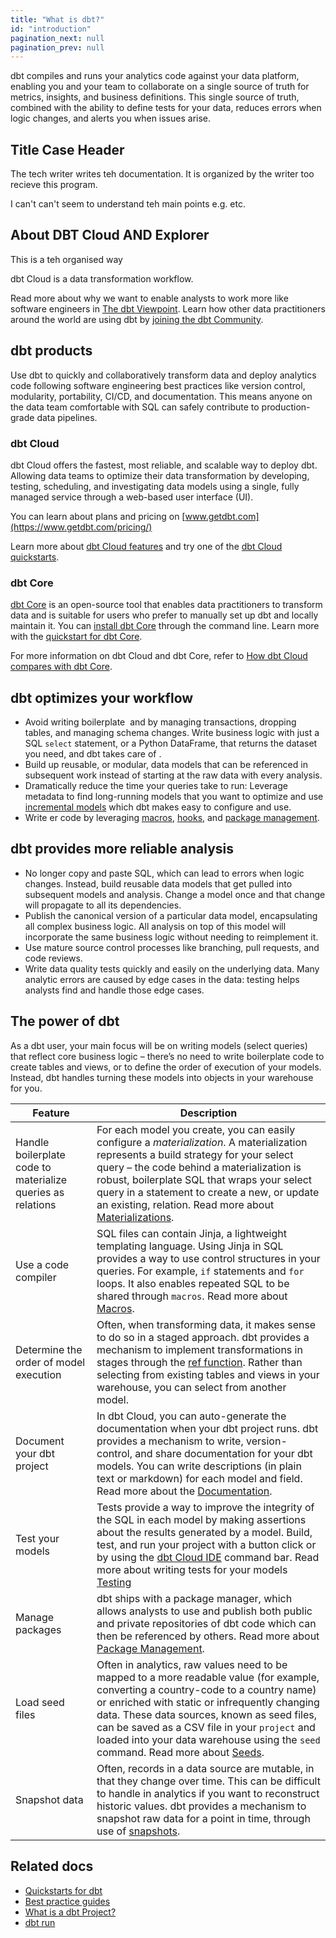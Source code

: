 ```yaml
---
title: "What is dbt?"
id: "introduction"
pagination_next: null
pagination_prev: null
---
```


<Snippet path="what-is-dbt-intro" />

dbt compiles and runs your analytics code against your data platform, enabling you and your team to collaborate on a single source of truth for metrics, insights, and business definitions. This single source of truth, combined with the ability to define tests for your data, reduces errors when logic changes, and alerts you when issues arise.

## Title Case Header

The tech writer writes teh documentation. It is organized by the writer too recieve this program.

I can't can't seem to understand teh main points e.g. etc. 


## About DBT Cloud AND Explorer

This is a teh organised way


dbt Cloud is a data transformation workflow.

<Lightbox src="/img/docs/cloud-overview.jpg" width="60%" title="dbt works alongside your ingestion, visualization, and other data tools, so you can transform data directly in your cloud data platform." />

Read more about why we want to enable analysts to work more like software engineers in [The dbt Viewpoint](/community/resources/viewpoint). Learn how other data practitioners around the world are using dbt by [joining the dbt Community](https://www.getdbt.com/community/join-the-community).

## dbt products

Use dbt to quickly and collaboratively transform data and deploy analytics code following software engineering best practices like version control, modularity, portability, CI/CD, and documentation. This means anyone on the data team comfortable with SQL can safely contribute to production-grade data pipelines.

<!-- removing per Leona's feedback and pending review
To cater to the diverse needs of data teams, dbt offers two primary solutions:

- [**dbt Cloud**](#dbt-cloud) &mdash; A comprehensive, full managed service enabling teams to develop, test, deploy, and explore data products safely and reliably.
- [**dbt Core**](#dbt-core) &mdash; An open-source CLI tool that's suitable for users who prefer a manual setup.
-->

### dbt Cloud

dbt Cloud offers the fastest, most reliable, and scalable way to deploy dbt. Allowing data teams to optimize their data transformation by developing, testing, scheduling, and investigating data models using a single, fully managed service through a web-based user interface (UI).

You can learn about plans and pricing on [www.getdbt.com](https://www.getdbt.com/pricing/)

Learn more about [dbt Cloud features](/docs/cloud/about-cloud/dbt-cloud-features) and try one of the [dbt Cloud quickstarts](/docs/get-started-dbt).

### dbt Core

[dbt Core](/docs/core/about-core-setup) is an open-source tool that enables data practitioners to transform data and is suitable for users who prefer to manually set up dbt and locally maintain it. You can [install dbt Core](/docs/core/installation-overview) through the command line. Learn more with the [quickstart for dbt Core](https://docs.getdbt.com/guides/codespace?step=1).

For more information on dbt Cloud and dbt Core, refer to [How dbt Cloud compares with dbt Core](https://www.getdbt.com/product/dbt-core-vs-dbt-cloud).

## dbt optimizes your workflow

- Avoid writing boilerplate <Term id="dml" /> and <Term id="ddl" /> by managing transactions, dropping tables, and managing schema changes. Write business logic with just a SQL `select` statement, or a Python DataFrame, that returns the dataset you need, and dbt takes care of <Term id="materialization" />.
- Build up reusable, or modular, data models that can be referenced in subsequent work instead of starting at the raw data with every analysis.
- Dramatically reduce the time your queries take to run: Leverage metadata to find long-running models that you want to optimize and use [incremental models](/docs/build/incremental-models) which dbt makes easy to configure and use.
- Write <Term id="dry" />er code by leveraging [macros](/docs/build/jinja-macros), [hooks](/docs/build/hooks-operations), and [package management](/docs/build/packages).

## dbt provides more reliable analysis

- No longer copy and paste SQL, which can lead to errors when logic changes. Instead, build reusable data models that get pulled into subsequent models and analysis. Change a model once and that change will propagate to all its dependencies.
- Publish the canonical version of a particular data model, encapsulating all complex business logic. All analysis on top of this model will incorporate the same business logic without needing to reimplement it.
- Use mature source control processes like branching, pull requests, and code reviews.
- Write data quality tests quickly and easily on the underlying data. Many analytic errors are caused by edge cases in the data: testing helps analysts find and handle those edge cases.

## The power of dbt

As a dbt user, your main focus will be on writing models (select queries) that reflect core business logic – there’s no need to write boilerplate code to create tables and views, or to define the order of execution of your models. Instead, dbt handles turning these models into objects in your warehouse for you.

| Feature               | Description |
|-----------------------|-------------|
| Handle boilerplate code to materialize queries as relations | For each model you create, you can easily configure a *materialization*. A materialization represents a build strategy for your select query – the code behind a materialization is robust, boilerplate SQL that wraps your select query in a statement to create a new, or update an existing, relation. Read more about [Materializations](/docs/build/materializations).|
| Use a code compiler | SQL files can contain Jinja, a lightweight templating language. Using Jinja in SQL provides a way to use control structures in your queries. For example, `if` statements and `for` loops. It also enables repeated SQL to be shared through `macros`. Read more about [Macros](/docs/build/jinja-macros).|
| Determine the order of model execution | Often, when transforming data, it makes sense to do so in a staged approach. dbt provides a mechanism to implement transformations in stages through the [ref function](/reference/dbt-jinja-functions/ref). Rather than selecting from existing tables and views in your warehouse, you can select from another model.|
| Document your dbt project | In dbt Cloud, you can auto-generate the documentation when your dbt project runs. dbt provides a mechanism to write, version-control, and share documentation for your dbt models. You can write descriptions (in plain text or markdown) for each model and field. Read more about the [Documentation](/docs/build/documentation).|
| Test your models |   Tests provide a way to improve the integrity of the SQL in each model by making assertions about the results generated by a model. Build, test, and run your project with a button click or by using the [dbt Cloud IDE](/docs/cloud/dbt-cloud-ide/develop-in-the-cloud) command bar. Read more about writing tests for your models [Testing](/docs/build/data-tests)|
| Manage packages | dbt ships with a package manager, which allows analysts to use and publish both public and private repositories of dbt code which can then be referenced by others. Read more about [Package Management](/docs/build/packages). |
| Load seed files| Often in analytics, raw values need to be mapped to a more readable value (for example, converting a country-code to a country name) or enriched with static or infrequently changing data. These data sources, known as seed files, can be saved as a CSV file in your `project` and loaded into your data warehouse using the `seed` command. Read more about [Seeds](/docs/build/seeds).|
| Snapshot data | Often, records in a data source are mutable, in that they change over time. This can be difficult to handle in analytics if you want to reconstruct historic values. dbt provides a mechanism to snapshot raw data for a point in time, through use of [snapshots](/docs/build/snapshots).|

## Related docs

- [Quickstarts for dbt](/guides)
- [Best practice guides](/best-practices)
- [What is a dbt Project?](/docs/build/projects)
- [dbt run](/docs/running-a-dbt-project/run-your-dbt-projects)
